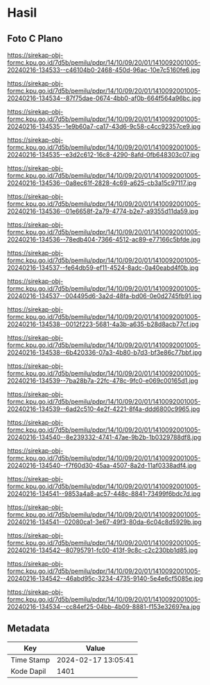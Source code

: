 # Hasil

## Foto C Plano

https://sirekap-obj-formc.kpu.go.id/7d5b/pemilu/pdpr/14/10/09/20/01/1410092001005-20240216-134533--c46104b0-2468-450d-96ac-10e7c5160fe6.jpg

https://sirekap-obj-formc.kpu.go.id/7d5b/pemilu/pdpr/14/10/09/20/01/1410092001005-20240216-134534--87f75dae-0674-4bb0-af0b-664f564a96bc.jpg

https://sirekap-obj-formc.kpu.go.id/7d5b/pemilu/pdpr/14/10/09/20/01/1410092001005-20240216-134535--1e9b60a7-ca17-43d6-9c58-c4cc92357ce9.jpg

https://sirekap-obj-formc.kpu.go.id/7d5b/pemilu/pdpr/14/10/09/20/01/1410092001005-20240216-134535--e3d2c612-16c8-4290-8afd-0fb648303c07.jpg

https://sirekap-obj-formc.kpu.go.id/7d5b/pemilu/pdpr/14/10/09/20/01/1410092001005-20240216-134536--0a8ec61f-2828-4c69-a625-cb3a15c97117.jpg

https://sirekap-obj-formc.kpu.go.id/7d5b/pemilu/pdpr/14/10/09/20/01/1410092001005-20240216-134536--01e6658f-2a79-4774-b2e7-a9355d11da59.jpg

https://sirekap-obj-formc.kpu.go.id/7d5b/pemilu/pdpr/14/10/09/20/01/1410092001005-20240216-134536--78edb404-7366-4512-ac89-e77166c5bfde.jpg

https://sirekap-obj-formc.kpu.go.id/7d5b/pemilu/pdpr/14/10/09/20/01/1410092001005-20240216-134537--fe64db59-ef11-4524-8adc-0a40eabd4f0b.jpg

https://sirekap-obj-formc.kpu.go.id/7d5b/pemilu/pdpr/14/10/09/20/01/1410092001005-20240216-134537--004495d6-3a2d-48fa-bd06-0e0d2745fb91.jpg

https://sirekap-obj-formc.kpu.go.id/7d5b/pemilu/pdpr/14/10/09/20/01/1410092001005-20240216-134538--0012f223-5681-4a3b-a635-b28d8acb77cf.jpg

https://sirekap-obj-formc.kpu.go.id/7d5b/pemilu/pdpr/14/10/09/20/01/1410092001005-20240216-134538--6b420336-07a3-4b80-b7d3-bf3e86c77bbf.jpg

https://sirekap-obj-formc.kpu.go.id/7d5b/pemilu/pdpr/14/10/09/20/01/1410092001005-20240216-134539--7ba28b7a-22fc-478c-9fc0-e069c00165d1.jpg

https://sirekap-obj-formc.kpu.go.id/7d5b/pemilu/pdpr/14/10/09/20/01/1410092001005-20240216-134539--6ad2c510-4e2f-4221-8f4a-ddd6800c9965.jpg

https://sirekap-obj-formc.kpu.go.id/7d5b/pemilu/pdpr/14/10/09/20/01/1410092001005-20240216-134540--8e239332-4741-47ae-9b2b-1b0329788df8.jpg

https://sirekap-obj-formc.kpu.go.id/7d5b/pemilu/pdpr/14/10/09/20/01/1410092001005-20240216-134540--f7f60d30-45aa-4507-8a2d-11af0338adf4.jpg

https://sirekap-obj-formc.kpu.go.id/7d5b/pemilu/pdpr/14/10/09/20/01/1410092001005-20240216-134541--9853a4a8-ac57-448c-8841-73499f6bdc7d.jpg

https://sirekap-obj-formc.kpu.go.id/7d5b/pemilu/pdpr/14/10/09/20/01/1410092001005-20240216-134541--02080ca1-3e67-49f3-80da-6c04c8d5929b.jpg

https://sirekap-obj-formc.kpu.go.id/7d5b/pemilu/pdpr/14/10/09/20/01/1410092001005-20240216-134542--80795791-fc00-413f-9c8c-c2c230bb1d85.jpg

https://sirekap-obj-formc.kpu.go.id/7d5b/pemilu/pdpr/14/10/09/20/01/1410092001005-20240216-134542--46abd95c-3234-4735-9140-5e4e6cf5085e.jpg

https://sirekap-obj-formc.kpu.go.id/7d5b/pemilu/pdpr/14/10/09/20/01/1410092001005-20240216-134534--cc84ef25-04bb-4b09-8881-f153e32697ea.jpg


## Metadata

| Key        | Value               |
| ---------- | ------------------- |
| Time Stamp | 2024-02-17 13:05:41 |
| Kode Dapil | 1401                |



